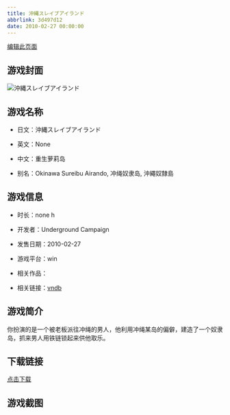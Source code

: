 ```yaml
---
title: 沖縄スレイブアイランド
abbrlink: 3d497d12
date: 2010-02-27 00:00:00
---
```

[编辑此页面](https://github.com/ACG-3/ADV3-source/blob/main/source/_posts/games/%E6%B2%96%E7%B8%84%E3%82%B9%E3%83%AC%E3%82%A4%E3%83%96%E3%82%A2%E3%82%A4%E3%83%A9%E3%83%B3%E3%83%89.md)

## 游戏封面

![沖縄スレイブアイランド](https%3A//pan.timero.xyz/onedrive/img_lib_001/%E6%B2%96%E7%B8%84%E3%82%B9%E3%83%AC%E3%82%A4%E3%83%96%E3%82%A2%E3%82%A4%E3%83%A9%E3%83%B3%E3%83%89_cover.avif)


## 游戏名称

- 日文：沖縄スレイブアイランド
- 英文：None
- 中文：重生萝莉岛

- 别名：Okinawa Sureibu Airando, 冲绳奴隶岛, 沖繩奴隸島


## 游戏信息

- 时长：none h
- 开发者：Underground Campaign
- 发售日期：2010-02-27
- 游戏平台：win
- 相关作品：

- 相关链接：[vndb](https://vndb.org/v7691)


## 游戏简介

你扮演的是一个被老板派往冲绳的男人，他利用冲绳某岛的偏僻，建造了一个奴隶岛，抓来男人用铁链锁起来供他取乐。


## 下载链接

[点击下载](https://pan.timero.xyz/onedrive/adv_lib_001/%E6%B2%96%E7%B8%84%E3%82%B9%E3%83%AC%E3%82%A4%E3%83%96%E3%82%A2%E3%82%A4%E3%83%A9%E3%83%B3%E3%83%89)


## 游戏截图


